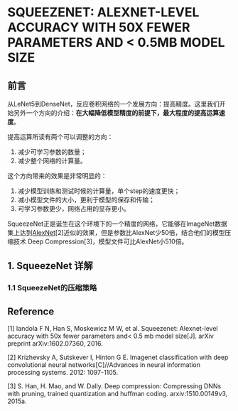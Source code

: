 # SQUEEZENET: ALEXNET-LEVEL ACCURACY WITH 50X FEWER PARAMETERS AND < 0.5MB MODEL SIZE

## 前言

从LeNet5到DenseNet，反应卷积网络的一个发展方向：提高精度。这里我们开始另外一个方向的介绍：**在大幅降低模型精度的前提下，最大程度的提高运算速度**。

提高运算所读有两个可以调整的方向：

1. 减少可学习参数的数量；
2. 减少整个网络的计算量。

这个方向带来的效果是非常明显的：

1. 减少模型训练和测试时候的计算量，单个step的速度更快；
2. 减小模型文件的大小，更利于模型的保存和传输；
3. 可学习参数更少，网络占用的显存更小。

SqueezeNet正是诞生在这个环境下的一个精度的网络，它能够在ImageNet数据集上达到[AlexNet](https://senliuy.gitbooks.io/advanced-deep-learning/content/di-yi-zhang-ff1a-jing-dian-wang-luo/imagenet-classification-with-deep-convolutional-neural-networks.html)[2]近似的效果，但是参数比AlexNet少50倍，结合他们的模型压缩技术 Deep Compression[3]，模型文件可比AlexNet小510倍。

## 1. SqueezeNet 详解

### 1.1 SqueezeNet的压缩策略


## Reference

[1] Iandola F N, Han S, Moskewicz M W, et al. Squeezenet: Alexnet-level accuracy with 50x fewer parameters and< 0.5 mb model size[J]. arXiv preprint arXiv:1602.07360, 2016.

[2] Krizhevsky A, Sutskever I, Hinton G E. Imagenet classification with deep convolutional neural networks[C]//Advances in neural information processing systems. 2012: 1097-1105.

[3] S. Han, H. Mao, and W. Dally. Deep compression: Compressing DNNs with pruning, trained quantization and huffman coding. arxiv:1510.00149v3, 2015a.

